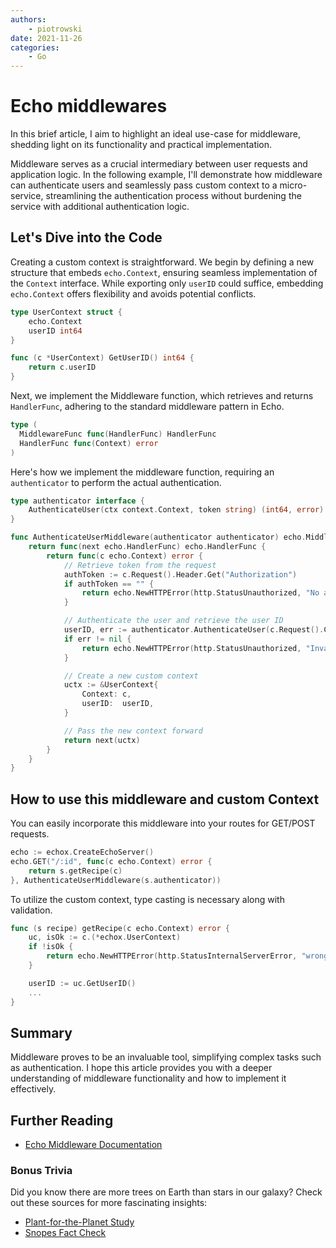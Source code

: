 ```yaml
---
authors: 
    - piotrowski
date: 2021-11-26
categories:
    - Go
---
```


# Echo middlewares

In this brief article, I aim to highlight an ideal use-case for middleware, shedding light on its functionality and practical implementation.

Middleware serves as a crucial intermediary between user requests and application logic. In the following example, I'll demonstrate how middleware can authenticate users and seamlessly pass custom context to a micro-service, streamlining the authentication process without burdening the service with additional authentication logic.

<!-- more -->

## Let's Dive into the Code

Creating a custom context is straightforward. We begin by defining a new structure that embeds `echo.Context`, ensuring seamless implementation of the `Context` interface. While exporting only `userID` could suffice, embedding `echo.Context` offers flexibility and avoids potential conflicts.

```go
type UserContext struct {
	echo.Context
	userID int64
}

func (c *UserContext) GetUserID() int64 {
	return c.userID
}
```

Next, we implement the Middleware function, which retrieves and returns `HandlerFunc`, adhering to the standard middleware pattern in Echo.
```go
type (
  MiddlewareFunc func(HandlerFunc) HandlerFunc
  HandlerFunc func(Context) error
)
```

Here's how we implement the middleware function, requiring an `authenticator` to perform the actual authentication.

```go
type authenticator interface {
	AuthenticateUser(ctx context.Context, token string) (int64, error)
}

func AuthenticateUserMiddleware(authenticator authenticator) echo.MiddlewareFunc {
	return func(next echo.HandlerFunc) echo.HandlerFunc {
		return func(c echo.Context) error {
			// Retrieve token from the request
			authToken := c.Request().Header.Get("Authorization")
			if authToken == "" {
				return echo.NewHTTPError(http.StatusUnauthorized, "No authorization token")
			}

			// Authenticate the user and retrieve the user ID
			userID, err := authenticator.AuthenticateUser(c.Request().Context(), authToken)
			if err != nil {
				return echo.NewHTTPError(http.StatusUnauthorized, "Invalid authorization token")
			}

			// Create a new custom context
			uctx := &UserContext{
				Context: c,
				userID:  userID,
			}

			// Pass the new context forward
			return next(uctx)
		}
	}
}
```

## How to use this middleware and custom Context

You can easily incorporate this middleware into your routes for GET/POST requests.

```go
echo := echox.CreateEchoServer()
echo.GET("/:id", func(c echo.Context) error {
	return s.getRecipe(c)
}, AuthenticateUserMiddleware(s.authenticator))
```

To utilize the custom context, type casting is necessary along with validation.

```go
func (s recipe) getRecipe(c echo.Context) error {
	uc, isOk := c.(*echox.UserContext)
	if !isOk {
		return echo.NewHTTPError(http.StatusInternalServerError, "wrong context type")
	}

	userID := uc.GetUserID()
	...
}
```

## Summary

Middleware proves to be an invaluable tool, simplifying complex tasks such as authentication. I hope this article provides you with a deeper understanding of middleware functionality and how to implement it effectively.

## Further Reading

- [Echo Middleware Documentation](https://echo.labstack.com/middleware/)

### Bonus Trivia

Did you know there are more trees on Earth than stars in our galaxy? Check out these sources for more fascinating insights:

- [Plant-for-the-Planet Study](https://www.plant-for-the-planet.org/media/files/press/27fbf376-nydailynews-there-are-more-trees-on-earth-than-anyone-thought.pdf)
- [Snopes Fact Check](https://www.snopes.com/fact-check/trees-stars-milky-way/)